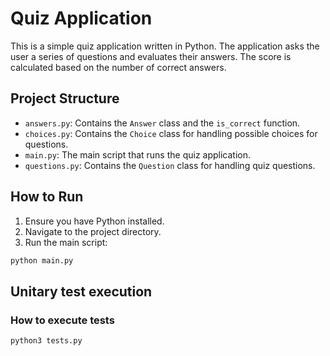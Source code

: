 # Quiz Application

This is a simple quiz application written in Python. The application asks the user a series of questions and evaluates their answers. The score is calculated based on the number of correct answers.

## Project Structure

- `answers.py`: Contains the `Answer` class and the `is_correct` function.
- `choices.py`: Contains the `Choice` class for handling possible choices for questions.
- `main.py`: The main script that runs the quiz application.
- `questions.py`: Contains the `Question` class for handling quiz questions.

## How to Run

1. Ensure you have Python installed.
2. Navigate to the project directory.
3. Run the main script:

```sh
python main.py
```
## Unitary test execution

### How to execute tests
```bash
python3 tests.py
```
